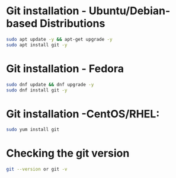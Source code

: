 # Git installation - Ubuntu/Debian-based Distributions
```bash
sudo apt update -y && apt-get upgrade -y
sudo apt install git -y
```

# Git installation - Fedora
```bash
sudo dnf update && dnf upgrade -y
sudo dnf install git -y
```

# Git installation -CentOS/RHEL:
```bash
sudo yum install git
```

# Checking the git version
```bash
git --version or git -v
```